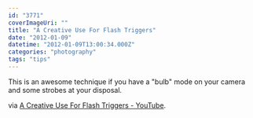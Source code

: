 ```yaml
---
id: "3771"
coverImageUri: ""
title: "A Creative Use For Flash Triggers"
date: "2012-01-09"
datetime: "2012-01-09T13:00:34.000Z"
categories: "photography"
tags: "tips"
---
```


This is an awesome technique if you have a "bulb" mode on your camera and some strobes at your disposal.

via [A Creative Use For Flash Triggers - YouTube](http://www.youtube.com/watch?v=QzRDdJFkR_g).

